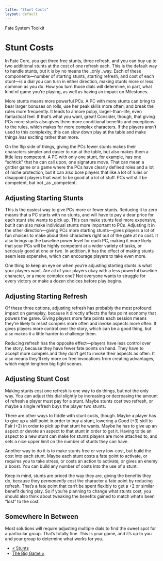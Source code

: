 ```yaml
---
title: "Stunt Costs"
layout: default
---
```

    
Fate System Toolkit

#  Stunt Costs

In Fate Core, you get three free stunts, three refresh, and you can buy up to
two additional stunts at the cost of one refresh each. This is the default way
to handle stunts, but it is by no means the _only _way. Each of these
components—number of starting stunts, starting refresh, and cost of each
stunt—is a dial you can turn in either direction, making stunts more or less
common as you do. How you turn those dials will determine, in part, what kind
of game you’re playing, as well as having an impact on Milestones.

More stunts means more powerful PCs. A PC with more stunts can bring to bear
larger bonuses on rolls, use her peak skills more often, and break the rules
more frequently. It leads to a more pulpy, larger-than-life, even fantastical
feel. If that’s what you want, great! Consider, though, that giving PCs more
stunts also gives them more conditional benefits and exceptions to the rules,
which makes for more complex characters. If the players aren’t used to this
complexity, this can slow down play at the table and make things _less_
exciting rather than more.

On the flip side of things, giving the PCs fewer stunts makes their characters
simpler and easier to run at the table, but also makes them a little less
competent. A PC with only one stunt, for example, has one “schtick” that he
can call upon, one signature move. That can mean a grittier game or a game
where the PCs have clearly defined roles and a lot of niche protection, but it
can also bore players that like a lot of rules or disappoint players that want
to be good at a lot of stuff. PCs will still be competent, but not _as
_competent.

## Adjusting Starting Stunts

This is the easiest way to give PCs more or fewer stunts. Reducing it to zero
means that a PC starts with no stunts, and will have to pay a dear price for
each stunt she wants to pick up. This can make stunts feel more expensive, but
it can also make individual stunts more important to PCs. Adjusting it in the
other direction—giving PCs more starting stunts—gives players a lot of fun
choices to make about their characters right out of the gate at no cost. It
also brings up the baseline power level for each PC, making it more likely
that your PCs will be highly competent at a wider variety of tasks, or
seriously good at one or two. In addition, it has the effect of making stunts
seem less expensive, which can encourage players to take even more.

One thing to keep an eye on when you’re adjusting starting stunts is what your
players want. Are all of your players okay with a less powerful baseline
character, or a more complex one? Not everyone wants to struggle for every
victory or make a dozen choices before play begins.

## Adjusting Starting Refresh

Of these three options, adjusting refresh has probably the most profound
impact on gameplay, because it directly affects the fate point economy that
powers the game. Giving players more fate points each session means they’re
likely to resist compels more often and invoke aspects more often. It gives
players more control over the story, which can be a good thing, but also makes
it a little harder to challenge them.

Reducing refresh has the opposite effect—players have less control over the
story, because they have fewer fate points on hand. They have to accept more
compels and they don’t get to invoke their aspects as often. It also means
they’ll rely more on free invocations from creating advantages, which might
lengthen big fight scenes.

## Adjusting Stunt Cost

Making stunts cost one refresh is one way to do things, but not the only way.
You can adjust this dial slightly by increasing or decreasing the amount of
refresh a player must pay for a stunt. Maybe stunts cost two refresh, or maybe
a single refresh buys the player two stunts.

There are other ways to fiddle with stunt costs, though. Maybe a player has to
give up a skill point in order to buy a stunt, lowering a Good (+3) skill to
Fair (+2) in order to pick up that stunt he wants. Maybe he has to give up an
aspect or devote an aspect to that stunt in order to get it. Having to tie an
aspect to a new stunt can make for stunts players are more attached to, and
sets a nice upper limit on the number of stunts they can have.

Another way to do it is to make stunts free or very low-cost, but build the
cost into each stunt. Maybe each stunt costs a fate point to activate, or
requires you to take stress, or costs an action to activate, or gives an enemy
a boost. You can build any number of costs into the use of a stunt.

Keep in mind, stunts are priced the way they are, giving the benefits they do,
because they _permanently_ cost the character a fate point by reducing
refresh. That’s a fate point that can’t be spent flexibly to get a +2 or
similar benefit during play. So if you’re planning to change what stunts cost,
you should also think about tweaking the benefits gained to match what’s been
“lost” to the cost.

## Somewhere In Between

Most solutions will require adjusting multiple dials to find the sweet spot
for a particular group. That’s totally fine. This is your game, and it’s up to
you and your group to determine what works for you.

  * [« Stunts](/fate-system-toolkit/stunts)
  * [The Big Game »](/fate-system-toolkit/big-game)

